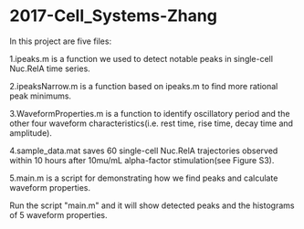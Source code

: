 # 2017-Cell_Systems-Zhang
In this project are five files:

1.ipeaks.m is a function we used to detect notable peaks in single-cell Nuc.RelA time series.

2.ipeaksNarrow.m is a function based on ipeaks.m to find more rational peak minimums.

3.WaveformProperties.m is a function to identify oscillatory period and the other four waveform characteristics(i.e. rest time, rise time, decay time and amplitude).

4.sample_data.mat saves 60 single-cell Nuc.RelA trajectories observed within 10 hours after 10mu/mL alpha-factor stimulation(see Figure S3).

5.main.m is a script for demonstrating how we find peaks and calculate waveform properties.


Run the script "main.m" and it will show detected peaks and the histograms of 5 waveform properties.
